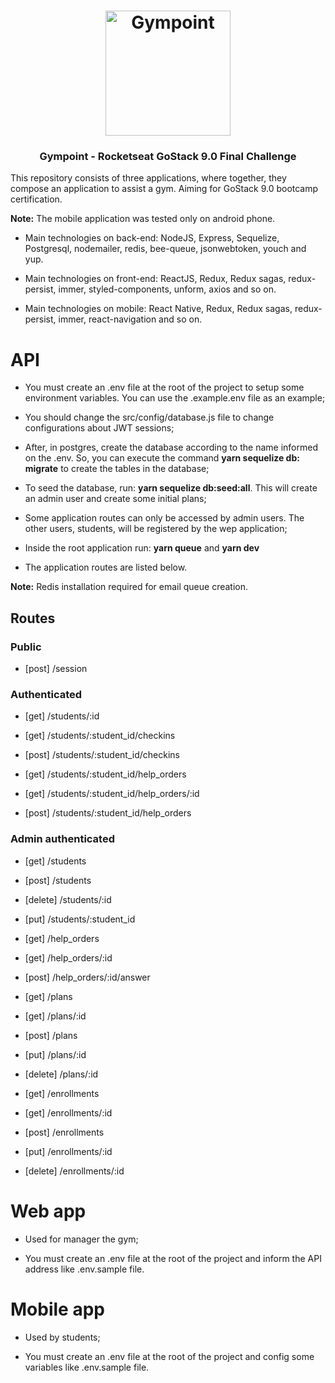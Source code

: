 <h1 align="center">
  <img alt="Gympoint" title="Gympoint" src="https://raw.githubusercontent.com/Rocketseat/bootcamp-gostack-desafio-03/master/.github/logo.png" width="200px" />
</h1>

<h3 align="center">
  Gympoint - Rocketseat GoStack 9.0 Final Challenge
</h3>

This repository consists of three applications, where together, they compose an application to assist a gym. Aiming for GoStack 9.0 bootcamp certification.

**Note:** The mobile application was tested only on android phone.

- Main technologies on back-end: NodeJS, Express, Sequelize, Postgresql, nodemailer, redis, bee-queue, jsonwebtoken, youch and yup.

- Main technologies on front-end: ReactJS, Redux, Redux sagas, redux-persist, immer, styled-components, unform, axios and so on.

- Main technologies on mobile: React Native, Redux, Redux sagas, redux-persist, immer, react-navigation and so on.

# API

* You must create an .env file at the root of the project to setup some environment variables. You can use the .example.env file as an example;

* You should change the src/config/database.js file to change configurations about JWT sessions;

* After, in postgres, create the database according to the name informed on the .env. So, you can execute the command **yarn sequelize db: migrate** to create the tables in the database;

* To seed the database, run: **yarn sequelize db:seed:all**. This will create an admin user and create some initial plans;

* Some application routes can only be accessed by admin users. The other users, students, will be registered by the wep application;

* Inside the root application run: **yarn queue** and **yarn dev**

* The application routes are listed below.

**Note:** Redis installation required for email queue creation.

## Routes

### Public 
- [post] /session

### Authenticated

- [get] /students/:id
- [get] /students/:student_id/checkins
- [post] /students/:student_id/checkins

- [get] /students/:student_id/help_orders
- [get] /students/:student_id/help_orders/:id
- [post] /students/:student_id/help_orders

### Admin authenticated

- [get] /students
- [post] /students
- [delete] /students/:id
- [put] /students/:student_id

- [get] /help_orders
- [get] /help_orders/:id
- [post] /help_orders/:id/answer

- [get] /plans
- [get] /plans/:id
- [post] /plans
- [put] /plans/:id
- [delete] /plans/:id

- [get] /enrollments
- [get] /enrollments/:id
- [post] /enrollments
- [put] /enrollments/:id
- [delete] /enrollments/:id

# Web app

* Used for manager the gym;

* You must create an .env file at the root of the project and inform the API address like .env.sample file.

# Mobile app

* Used by students;

* You must create an .env file at the root of the project and config some variables like .env.sample file.
